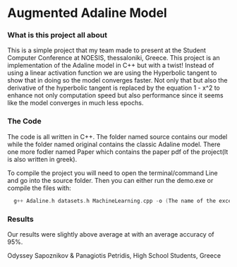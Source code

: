# Augmented Adaline Model

### What is this project all about
This is a simple project that my team made to present at the Student Computer Conference at NOESIS, thessaloniki, Greece. This project is an implementation of the Adaline model in C++ but with a twist! Instead of using a linear activation function we are using the Hyperbolic tangent to show that in doing so the model converges faster. Not only that but also the derivative of the hyperbolic tangent is replaced by the equation 1 - x^2 to enhance not only computation speed but also performance since it seems like the model converges in much less epochs.

### The Code
The code is all written in C++. The folder named source contains our model while the folder named original contains the classic Adaline model. There one more fodler named Paper which contains the paper pdf of the project(It is also written in greek).

To compile the project you will need to open the terminal/command Line and go into the source folder. Then you can either run the demo.exe or compile the files with:

```cpp
  g++ Adaline.h datasets.h MachineLearning.cpp -o (The name of the excecutable)
```

### Results
Our results were slightly above average at with an average accuracy of 95%.

Odyssey Sapoznikov & Panagiotis Petridis, High School Students,
Greece
